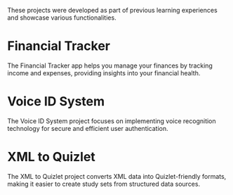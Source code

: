 These projects were developed as part of previous learning experiences and showcase various functionalities.
# Financial Tracker
The Financial Tracker app helps you manage your finances by tracking income and expenses, providing insights into your financial health.

# Voice ID System
The Voice ID System project focuses on implementing voice recognition technology for secure and efficient user authentication.

# XML to Quizlet
The XML to Quizlet project converts XML data into Quizlet-friendly formats, making it easier to create study sets from structured data sources.

